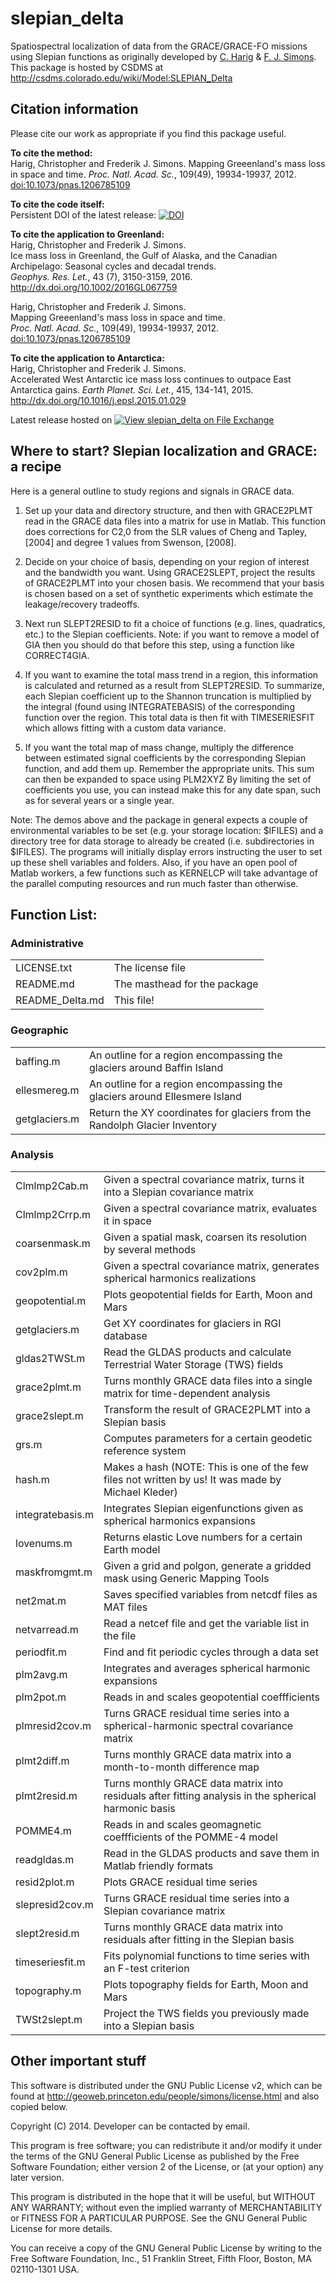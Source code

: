 # slepian_delta
Spatiospectral localization of data from the GRACE/GRACE-FO missions using Slepian functions as originally developed by
<a href="https://polarice.geo.arizona.edu/">C. Harig</a> &amp; <a href="http://www.frederik.net">F. J. Simons</a>.
This package is hosted by CSDMS at
http://csdms.colorado.edu/wiki/Model:SLEPIAN_Delta





## Citation information
Please cite our work as appropriate if you find this package useful.

**To cite the method:**<br>
Harig, Christopher and Frederik J. Simons. 
Mapping Greeenland's mass loss in space and time.
<i>Proc. Natl. Acad. Sc.</i>, 109(49), 19934-19937, 2012.
<a href="http://dx.doi.org/10.1073/pnas.1206785109">doi:10.1073/pnas.1206785109</a>

**To cite the code itself:**<br>
Persistent DOI of the latest release: [![DOI](https://zenodo.org/badge/6548/csdms-contrib/slepian_delta.svg)](https://zenodo.org/badge/latestdoi/6548/csdms-contrib/slepian_delta)

**To cite the application to Greenland:**<br>
Harig, Christopher and Frederik J. Simons.  
Ice mass loss in Greenland, the Gulf of Alaska, and the Canadian Archipelago: Seasonal cycles and decadal trends.  
<i>Geophys. Res. Let.</i>, 43 (7), 3150-3159, 2016.
<a href="http://dx.doi.org/10.1002/2016GL067759">http://dx.doi.org/10.1002/2016GL067759</a>

Harig, Christopher and Frederik J. Simons.  
Mapping Greeenland's mass loss in space and time.  
<i>Proc. Natl. Acad. Sc.</i>, 109(49), 19934-19937, 2012.
<a href="http://dx.doi.org/10.1073/pnas.1206785109">doi:10.1073/pnas.1206785109</a>


**To cite the application to Antarctica:**<br>
Harig, Christopher and Frederik J. Simons.  
Accelerated West Antarctic ice mass loss continues to outpace East Antarctica gains. 
<i>Earth Planet. Sci. Let.</i>, 415, 134-141, 2015.
<a href="http://dx.doi.org/10.1016/j.epsl.2015.01.029">http://dx.doi.org/10.1016/j.epsl.2015.01.029</a>

Latest release hosted on [![View slepian_delta on File Exchange](https://www.mathworks.com/matlabcentral/images/matlab-file-exchange.svg)](https://www.mathworks.com/matlabcentral/fileexchange/81106-slepian_delta)



## Where to start? Slepian localization and GRACE: a recipe

Here is a general outline to study regions and signals in GRACE data.

1. Set up your data and directory structure, and then with GRACE2PLMT 
read in the GRACE data files into a matrix for use in Matlab. This 
function does corrections for C2,0 from the SLR values of Cheng and 
Tapley, [2004] and degree 1 values from Swenson, [2008].

2. Decide on your choice of basis, depending on your region of interest 
and the bandwidth you want. Using GRACE2SLEPT, project the results of 
GRACE2PLMT into your chosen basis. We recommend that your basis is 
chosen based on a set of synthetic experiments which estimate the 
leakage/recovery tradeoffs.

3. Next run SLEPT2RESID to fit a choice of functions (e.g. lines, 
quadratics, etc.) to the Slepian coefficients. Note: if you want to 
remove a model of GIA then you should do that before this step, using 
a function like CORRECT4GIA.

4. If you want to examine the total mass trend in a region, this 
information is calculated and returned as a result from SLEPT2RESID. 
To summarize, each Slepian coefficient up to the Shannon truncation is 
multiplied by the integral (found using INTEGRATEBASIS) of the corresponding 
function over the region. This total data is then fit with TIMESERIESFIT 
which allows fitting with a custom data variance.

5. If you want the total map of mass change, multiply the difference 
between estimated signal coefficients by the corresponding Slepian 
function, and add them up. Remember the appropriate units. This sum can 
then be expanded to space using PLM2XYZ By limiting the set of coefficients 
you use, you can instead make this for any date span, such as for several 
years or a single year.



Note: The demos above and the package in general expects a couple of
environmental variables to be set (e.g. your storage location:
$IFILES) and a directory tree for data storage to already be created
(i.e. subdirectories in $IFILES). The programs will initially display
errors instructing the user to set up these shell variables and
folders. Also, if you have an open pool of Matlab workers, a few
functions such as KERNELCP will take advantage of the parallel
computing resources and run much faster than otherwise.




## Function List:

### Administrative
| | |
| --- | --- |
| LICENSE.txt | The license file |
| README.md | The masthead for the package |
| README_Delta.md | This file! |

### Geographic
| | |
| --- | --- |
| baffing.m | An outline for a region encompassing the glaciers around Baffin Island |
| ellesmereg.m | An outline for a region encompassing the glaciers around Ellesmere Island |
| getglaciers.m | Return the XY coordinates for glaciers from the Randolph Glacier Inventory |

### Analysis
| | |
| --- | --- |
| Clmlmp2Cab.m | Given a spectral covariance matrix, turns it into a Slepian covariance matrix |
| Clmlmp2Crrp.m | Given a spectral covariance matrix, evaluates it in space |
| coarsenmask.m | Given a spatial mask, coarsen its resolution by several methods |
| cov2plm.m | Given a spectral covariance matrix, generates spherical harmonics realizations |
| geopotential.m | Plots geopotential fields for Earth, Moon and Mars |
| getglaciers.m | Get XY coordinates for glaciers in RGI database |
| gldas2TWSt.m | Read the GLDAS products and calculate Terrestrial Water Storage (TWS) fields |
| grace2plmt.m | Turns monthly GRACE data files into a single matrix for time-dependent analysis |
| grace2slept.m | Transform the result of GRACE2PLMT into a Slepian basis
| grs.m | Computes parameters for a certain geodetic reference system
| hash.m | Makes a hash (NOTE: This is one of the few files not written by us! It was made by Michael Kleder) |
| integratebasis.m | Integrates Slepian eigenfunctions given as spherical harmonics expansions |
| lovenums.m | Returns elastic Love numbers for a certain Earth model |
| maskfromgmt.m | Given a grid and polgon, generate a gridded mask using Generic Mapping Tools |
| net2mat.m | Saves specified variables from netcdf files as MAT files |
| netvarread.m | Read a netcef file and get the variable list in the file |
| periodfit.m | Find and fit periodic cycles through a data set
| plm2avg.m | Integrates and averages spherical harmonic expansions 
| plm2pot.m | Reads in and scales geopotential coeffficients
| plmresid2cov.m | Turns GRACE residual time series into a spherical-harmonic spectral covariance matrix 
| plmt2diff.m | Turns monthly GRACE data matrix into a month-to-month difference map
| plmt2resid.m | Turns monthly GRACE data matrix into residuals after fitting analysis in the spherical harmonic basis
| POMME4.m | Reads in and scales geomagnetic coeffficients of the POMME-4 model
| readgldas.m | Read in the GLDAS products and save them in Matlab friendly formats |
| resid2plot.m | Plots GRACE residual time series
| slepresid2cov.m | Turns GRACE residual time series into a Slepian covariance matrix 
| slept2resid.m | Turns monthly GRACE data matrix into residuals after fitting in the Slepian basis 
| timeseriesfit.m | Fits polynomial functions to time series with an F-test criterion 
| topography.m | Plots topography fields for Earth, Moon and Mars
| TWSt2slept.m | Project the TWS fields you previously made into a Slepian basis |






## Other important stuff

This software is distributed under the GNU Public License v2, which can be
found at http://geoweb.princeton.edu/people/simons/license.html  and also
copied below.

Copyright (C) 2014. Developer can be contacted by email. 

This program is free software; you can redistribute it and/or modify it
under the terms of the GNU General Public License as published by the Free
Software Foundation; either version 2 of the License, or (at your option) any
later version. 

This program is distributed in the hope that it will be useful, but
WITHOUT ANY WARRANTY; without even the implied warranty of MERCHANTABILITY or
FITNESS FOR A PARTICULAR PURPOSE. See the GNU General Public License for more
details. 

You can receive a copy of the GNU General Public License by writing to the
Free Software Foundation, Inc., 51 Franklin Street, Fifth Floor, Boston, MA
02110-1301 USA. 
